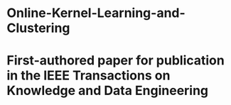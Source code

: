 # Online-Kernel-Learning-and-Clustering

# First-authored paper for publication in the IEEE Transactions on Knowledge and Data Engineering
